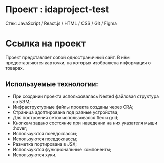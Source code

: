 # Проект : idaproject-test

Стек: JavaScript / React.js / HTML / CSS / Git / Figma

# Ссылка на проект



Проект представляет собой одностраничный сайт. В нём предоставляются карточки, на которых изображена информация о товарах.

## **Используемые технологии:**
* При создании проекта использовалась Nested файловая структура по БЭМ;
* Инфраструктурные файлы проекта созданы через CRA;
* Страница адоптирована под разные устройства;
* Для построения сеток использовался flex и grid;
* Кнопкам задано состояние при наведении на них указателя мыши :hover;
* Используются псевдоклассы;
* Используются псевдоклассы;
* Разметка портирована в JSX;
* Используются функциональные компоненты;
* Используются хуки.